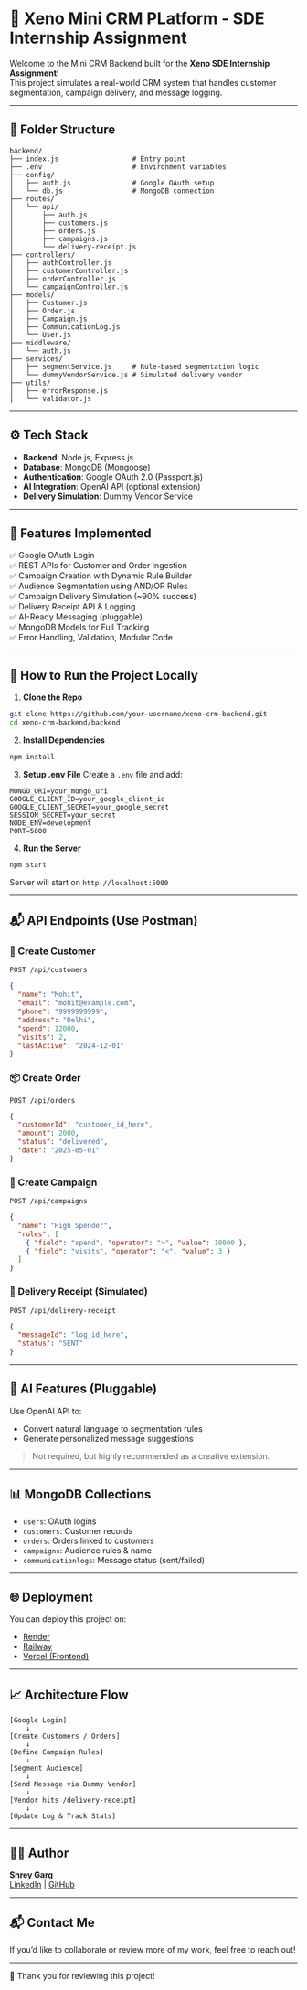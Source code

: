 
# 🚀 Xeno Mini CRM PLatform - SDE Internship Assignment

Welcome to the Mini CRM Backend built for the **Xeno SDE Internship Assignment**!  
This project simulates a real-world CRM system that handles customer segmentation, campaign delivery, and message logging.

---

## 📂 Folder Structure

```
backend/
├── index.js                  # Entry point
├── .env                      # Environment variables
├── config/
│   ├── auth.js               # Google OAuth setup
│   └── db.js                 # MongoDB connection
├── routes/
│   └── api/
│       ├── auth.js
│       ├── customers.js
│       ├── orders.js
│       ├── campaigns.js
│       └── delivery-receipt.js
├── controllers/
│   ├── authController.js
│   ├── customerController.js
│   ├── orderController.js
│   └── campaignController.js
├── models/
│   ├── Customer.js
│   ├── Order.js
│   ├── Campaign.js
│   ├── CommunicationLog.js
│   └── User.js
├── middleware/
│   └── auth.js
├── services/
│   ├── segmentService.js     # Rule-based segmentation logic
│   └── dummyVendorService.js # Simulated delivery vendor
├── utils/
│   ├── errorResponse.js
│   └── validator.js
```

---

## ⚙️ Tech Stack

- **Backend**: Node.js, Express.js
- **Database**: MongoDB (Mongoose)
- **Authentication**: Google OAuth 2.0 (Passport.js)
- **AI Integration**: OpenAI API (optional extension)
- **Delivery Simulation**: Dummy Vendor Service

---

## 🚀 Features Implemented

✅ Google OAuth Login  
✅ REST APIs for Customer and Order Ingestion  
✅ Campaign Creation with Dynamic Rule Builder  
✅ Audience Segmentation using AND/OR Rules  
✅ Campaign Delivery Simulation (~90% success)  
✅ Delivery Receipt API & Logging  
✅ AI-Ready Messaging (pluggable)  
✅ MongoDB Models for Full Tracking  
✅ Error Handling, Validation, Modular Code  

---

## 🧪 How to Run the Project Locally

1. **Clone the Repo**
```bash
git clone https://github.com/your-username/xeno-crm-backend.git
cd xeno-crm-backend/backend
```

2. **Install Dependencies**
```bash
npm install
```

3. **Setup .env File**
Create a `.env` file and add:
```
MONGO_URI=your_mongo_uri
GOOGLE_CLIENT_ID=your_google_client_id
GOOGLE_CLIENT_SECRET=your_google_secret
SESSION_SECRET=your_secret
NODE_ENV=development
PORT=5000
```

4. **Run the Server**
```bash
npm start
```

Server will start on `http://localhost:5000`

---

## 📬 API Endpoints (Use Postman)

### 👤 Create Customer
```
POST /api/customers
```
```json
{
  "name": "Mohit",
  "email": "mohit@example.com",
  "phone": "9999999999",
  "address": "Delhi",
  "spend": 12000,
  "visits": 2,
  "lastActive": "2024-12-01"
}
```

### 📦 Create Order
```
POST /api/orders
```
```json
{
  "customerId": "customer_id_here",
  "amount": 2000,
  "status": "delivered",
  "date": "2025-05-01"
}
```

### 📣 Create Campaign
```
POST /api/campaigns
```
```json
{
  "name": "High Spender",
  "rules": [
    { "field": "spend", "operator": ">", "value": 10000 },
    { "field": "visits", "operator": "<", "value": 3 }
  ]
}
```

### 📩 Delivery Receipt (Simulated)
```
POST /api/delivery-receipt
```
```json
{
  "messageId": "log_id_here",
  "status": "SENT"
}
```

---

## 🧠 AI Features (Pluggable)

Use OpenAI API to:
- Convert natural language to segmentation rules
- Generate personalized message suggestions

> Not required, but highly recommended as a creative extension.

---

## 📊 MongoDB Collections

- `users`: OAuth logins
- `customers`: Customer records
- `orders`: Orders linked to customers
- `campaigns`: Audience rules & name
- `communicationlogs`: Message status (sent/failed)

---

## 🌐 Deployment

You can deploy this project on:
- [Render](https://render.com)
- [Railway](https://railway.app)
- [Vercel (Frontend)](https://vercel.com)

---

## 📈 Architecture Flow

```
[Google Login]
    ↓
[Create Customers / Orders]
    ↓
[Define Campaign Rules]
    ↓
[Segment Audience]
    ↓
[Send Message via Dummy Vendor]
    ↓
[Vendor hits /delivery-receipt]
    ↓
[Update Log & Track Stats]
```

---

## 👨‍💻 Author

**Shrey Garg**  
[LinkedIn](https://www.linkedin.com/in/shreygrg03/) | [GitHub](https://github.com/ShreyGrg03)

---

## 📬 Contact Me

If you’d like to collaborate or review more of my work, feel free to reach out!

---

🎉 Thank you for reviewing this project!
